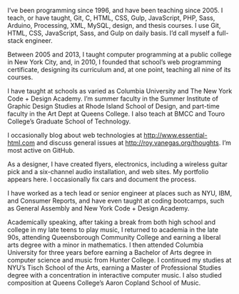 I’ve been programming since 1996, and have been teaching since 2005. I teach, or have taught, Git, C, HTML, CSS, Gulp, JavaScript, PHP, Sass, Arduino, Processing, XML, MySQL, design, and thesis courses. I use Git, HTML, CSS, JavaScript, Sass, and Gulp on daily basis. I’d call myself a full-stack engineer.

Between 2005 and 2013, I taught computer programming at a public college in New York City, and, in 2010, I founded that school’s web programming certificate, designing its curriculum and, at one point, teaching all nine of its courses.

I have taught at schools as varied as Columbia University and The New York Code + Design Academy. I’m summer faculty in the Summer Institute of Graphic Design Studies at Rhode Island School of Design, and part-time faculty in the Art Dept at Queens College. I also teach at BMCC and Touro College’s Graduate School of Technology.

I occasionally blog about web technologies at http://www.essential-html.com and discuss general issues at http://roy.vanegas.org/thoughts. I’m most active on GitHub.

As a designer, I have created flyers, electronics, including a wireless guitar pick and a six-channel audio installation, and web sites. My portfolio appears here. I occasionally fix cars and document the process.

I have worked as a tech lead or senior engineer at places such as NYU, IBM, and Consumer Reports, and have even taught at coding bootcamps, such as General Assembly and New York Code + Design Academy.

Academically speaking, after taking a break from both high school and college in my late teens to play music, I returned to academia in the late 90s, attending Queensborough Community College and earning a liberal arts degree with a minor in mathematics. I then attended Columbia University for three years before earning a Bachelor of Arts degree in computer science and music from Hunter College. I continued my studies at NYU’s Tisch School of the Arts, earning a Master of Professional Studies degree with a concentration in interactive computer music. I also studied composition at Queens College’s Aaron Copland School of Music.
